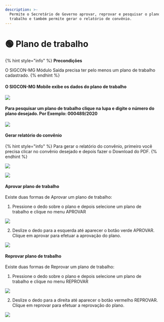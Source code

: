 ```yaml
---
description: >-
  Permite o Secretário de Governo aprovar, reprovar e pesquisar o plano de
  trabalho e também permite gerar o relatório de convênio.
---
```


# 🟢 Plano de trabalho

{% hint style="info" %}
**Precondições**

O SIGCON-MG Módulo Saída precisa ter pelo menos um plano de trabalho cadastrado.
{% endhint %}

#### O SIGCON-MG Mobile exibe os dados do plano de trabalho

![](../.gitbook/assets/screenshot_20210427-093934_sigcon.jpg)

#### Para pesquisar um plano de trabalho clique na lupa e digite o número do plano desejado. Por Exemplo: 000489/2020

![](../.gitbook/assets/image%20%28447%29.png)

#### Gerar relatório do convênio

{% hint style="info" %}
Para gerar o relatório do convênio, primeiro você precisa clicar no convênio desejado e depois fazer o Download do PDF.
{% endhint %}

![](../.gitbook/assets/screenshot_20210427-094031_sigcon.jpg)

![](../.gitbook/assets/screenshot_20210427-094048_write-on-pdf.jpg)

#### Aprovar plano de trabalho

Existe duas formas de Aprovar um plano de trabalho:

1. Pressione o dedo sobre o plano e depois selecione um plano de trabalho e clique no menu APROVAR

![](../.gitbook/assets/screenshot_20210427-134739_sigcon.jpg)

2. Deslize o dedo para a esquerda até aparecer o botão verde APROVAR. Clique em aprovar para efetuar a aprovação do plano.

![](../.gitbook/assets/screenshot_20210427-094004_sigcon.jpg)

#### Reprovar plano de trabalho

Existe duas formas de Reprovar um plano de trabalho:

1. Pressione o dedo sobre o plano e depois selecione um plano de trabalho e clique no menu REPROVAR

![](../.gitbook/assets/image%20%28446%29.png)

2. Deslize o dedo para a direita até aparecer o botão vermelho REPROVAR. Clique em reprovar para efetuar a reprovação do plano.

![](../.gitbook/assets/screenshot_20210427-093924_sigcon.jpg)

